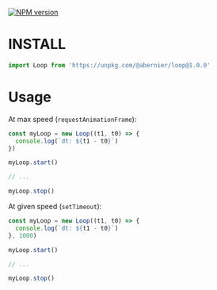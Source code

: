 

[![NPM version](https://img.shields.io/npm/v/@abernier/parallax.svg?style=flat)](https://www.npmjs.com/package/@abernier/parallax)

# INSTALL

```js
import Loop from 'https://unpkg.com/@abernier/loop@1.0.0'
```

# Usage

At max speed (`requestAnimationFrame`):

```js
const myLoop = new Loop((t1, t0) => {
  console.log(`dt: ${t1 - t0}`)
})

myLoop.start()

// ...

myLoop.stop()
```

At given speed (`setTimeout`):

```js
const myLoop = new Loop((t1, t0) => {
  console.log(`dt: ${t1 - t0}`)
}, 1000)

myLoop.start()

// ...

myLoop.stop()
```